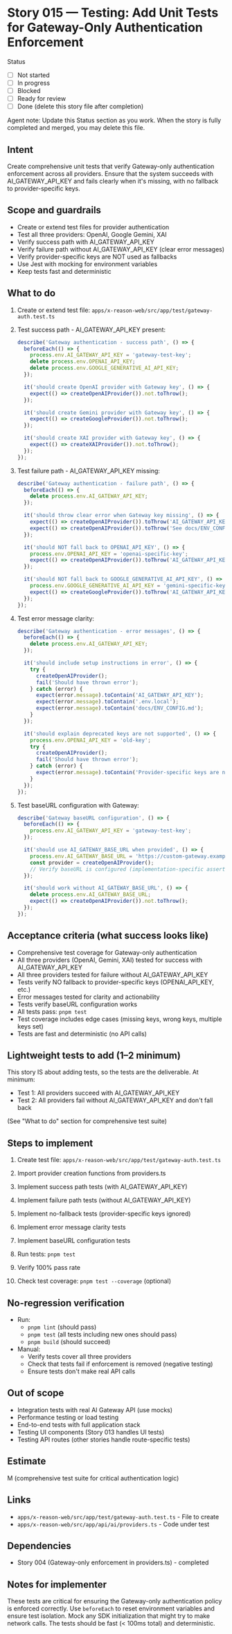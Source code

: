 # Story 015 — Testing: Add Unit Tests for Gateway-Only Authentication Enforcement

Status
- [ ] Not started
- [ ] In progress
- [ ] Blocked
- [ ] Ready for review
- [ ] Done (delete this story file after completion)

Agent note: Update this Status section as you work. When the story is fully completed and merged, you may delete this file.

## Intent

Create comprehensive unit tests that verify Gateway-only authentication enforcement across all providers. Ensure that the system succeeds with AI_GATEWAY_API_KEY and fails clearly when it's missing, with no fallback to provider-specific keys.

## Scope and guardrails

- Create or extend test files for provider authentication
- Test all three providers: OpenAI, Google Gemini, XAI
- Verify success path with AI_GATEWAY_API_KEY
- Verify failure path without AI_GATEWAY_API_KEY (clear error messages)
- Verify provider-specific keys are NOT used as fallbacks
- Use Jest with mocking for environment variables
- Keep tests fast and deterministic

## What to do

1. Create or extend test file: `apps/x-reason-web/src/app/test/gateway-auth.test.ts`

2. Test success path - AI_GATEWAY_API_KEY present:
   ```typescript
   describe('Gateway authentication - success path', () => {
     beforeEach(() => {
       process.env.AI_GATEWAY_API_KEY = 'gateway-test-key';
       delete process.env.OPENAI_API_KEY;
       delete process.env.GOOGLE_GENERATIVE_AI_API_KEY;
     });

     it('should create OpenAI provider with Gateway key', () => {
       expect(() => createOpenAIProvider()).not.toThrow();
     });

     it('should create Gemini provider with Gateway key', () => {
       expect(() => createGoogleProvider()).not.toThrow();
     });

     it('should create XAI provider with Gateway key', () => {
       expect(() => createXAIProvider()).not.toThrow();
     });
   });
   ```

3. Test failure path - AI_GATEWAY_API_KEY missing:
   ```typescript
   describe('Gateway authentication - failure path', () => {
     beforeEach(() => {
       delete process.env.AI_GATEWAY_API_KEY;
     });

     it('should throw clear error when Gateway key missing', () => {
       expect(() => createOpenAIProvider()).toThrow('AI_GATEWAY_API_KEY is required');
       expect(() => createOpenAIProvider()).toThrow('See docs/ENV_CONFIG.md');
     });

     it('should NOT fall back to OPENAI_API_KEY', () => {
       process.env.OPENAI_API_KEY = 'openai-specific-key';
       expect(() => createOpenAIProvider()).toThrow('AI_GATEWAY_API_KEY is required');
     });

     it('should NOT fall back to GOOGLE_GENERATIVE_AI_API_KEY', () => {
       process.env.GOOGLE_GENERATIVE_AI_API_KEY = 'gemini-specific-key';
       expect(() => createGoogleProvider()).toThrow('AI_GATEWAY_API_KEY is required');
     });
   });
   ```

4. Test error message clarity:
   ```typescript
   describe('Gateway authentication - error messages', () => {
     beforeEach(() => {
       delete process.env.AI_GATEWAY_API_KEY;
     });

     it('should include setup instructions in error', () => {
       try {
         createOpenAIProvider();
         fail('Should have thrown error');
       } catch (error) {
         expect(error.message).toContain('AI_GATEWAY_API_KEY');
         expect(error.message).toContain('.env.local');
         expect(error.message).toContain('docs/ENV_CONFIG.md');
       }
     });

     it('should explain deprecated keys are not supported', () => {
       process.env.OPENAI_API_KEY = 'old-key';
       try {
         createOpenAIProvider();
         fail('Should have thrown error');
       } catch (error) {
         expect(error.message).toContain('Provider-specific keys are no longer supported');
       }
     });
   });
   ```

5. Test baseURL configuration with Gateway:
   ```typescript
   describe('Gateway baseURL configuration', () => {
     beforeEach(() => {
       process.env.AI_GATEWAY_API_KEY = 'gateway-test-key';
     });

     it('should use AI_GATEWAY_BASE_URL when provided', () => {
       process.env.AI_GATEWAY_BASE_URL = 'https://custom-gateway.example.com';
       const provider = createOpenAIProvider();
       // Verify baseURL is configured (implementation-specific assertion)
     });

     it('should work without AI_GATEWAY_BASE_URL', () => {
       delete process.env.AI_GATEWAY_BASE_URL;
       expect(() => createOpenAIProvider()).not.toThrow();
     });
   });
   ```

## Acceptance criteria (what success looks like)

- Comprehensive test coverage for Gateway-only authentication
- All three providers (OpenAI, Gemini, XAI) tested for success with AI_GATEWAY_API_KEY
- All three providers tested for failure without AI_GATEWAY_API_KEY
- Tests verify NO fallback to provider-specific keys (OPENAI_API_KEY, etc.)
- Error messages tested for clarity and actionability
- Tests verify baseURL configuration works
- All tests pass: `pnpm test`
- Test coverage includes edge cases (missing keys, wrong keys, multiple keys set)
- Tests are fast and deterministic (no API calls)

## Lightweight tests to add (1–2 minimum)

This story IS about adding tests, so the tests are the deliverable. At minimum:
- Test 1: All providers succeed with AI_GATEWAY_API_KEY
- Test 2: All providers fail without AI_GATEWAY_API_KEY and don't fall back

(See "What to do" section for comprehensive test suite)

## Steps to implement

1) Create test file: `apps/x-reason-web/src/app/test/gateway-auth.test.ts`

2) Import provider creation functions from providers.ts

3) Implement success path tests (with AI_GATEWAY_API_KEY)

4) Implement failure path tests (without AI_GATEWAY_API_KEY)

5) Implement no-fallback tests (provider-specific keys ignored)

6) Implement error message clarity tests

7) Implement baseURL configuration tests

8) Run tests: `pnpm test`

9) Verify 100% pass rate

10) Check test coverage: `pnpm test --coverage` (optional)

## No-regression verification

- Run:
  - `pnpm lint` (should pass)
  - `pnpm test` (all tests including new ones should pass)
  - `pnpm build` (should succeed)
- Manual:
  - Verify tests cover all three providers
  - Check that tests fail if enforcement is removed (negative testing)
  - Ensure tests don't make real API calls

## Out of scope

- Integration tests with real AI Gateway API (use mocks)
- Performance testing or load testing
- End-to-end tests with full application stack
- Testing UI components (Story 013 handles UI tests)
- Testing API routes (other stories handle route-specific tests)

## Estimate

M (comprehensive test suite for critical authentication logic)

## Links

- `apps/x-reason-web/src/app/test/gateway-auth.test.ts` - File to create
- `apps/x-reason-web/src/app/api/ai/providers.ts` - Code under test

## Dependencies

- Story 004 (Gateway-only enforcement in providers.ts) - completed

## Notes for implementer

These tests are critical for ensuring the Gateway-only authentication policy is enforced correctly. Use `beforeEach` to reset environment variables and ensure test isolation. Mock any SDK initialization that might try to make network calls. The tests should be fast (< 100ms total) and deterministic.